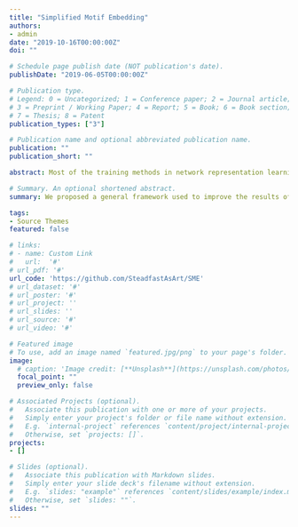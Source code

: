 ```yaml
---
title: "Simplified Motif Embedding"
authors:
- admin
date: "2019-10-16T00:00:00Z"
doi: ""

# Schedule page publish date (NOT publication's date).
publishDate: "2019-06-05T00:00:00Z"

# Publication type.
# Legend: 0 = Uncategorized; 1 = Conference paper; 2 = Journal article;
# 3 = Preprint / Working Paper; 4 = Report; 5 = Book; 6 = Book section;
# 7 = Thesis; 8 = Patent
publication_types: ["3"]

# Publication name and optional abbreviated publication name.
publication: ""
publication_short: ""

abstract: Most of the training methods in network representation learning are of uniform level since they take the whole set of graph primitives as input. It is time consuming when dealing with the situation of real-world complex networks. Meanwhile, the scale-free property will be violated when networks consist of large amounts of high-degree motifs. We propose a computing framework that applies specific transformation towards the original graph and embeddings to deal with these problems. In this framework, a general architecture "anchor-spanner" is proposed as an efficient representation of real-world frequent motifs. The extensive experiments conducted in this paper illustrate promising results both on running time improvement with average of 20%-50% and up to 40% enhancement on network reconstruction tasks out of SOTA embedding methods. Our framework also holds excellent extendibility and adaptability towards various real-world environment and training methods.

# Summary. An optional shortened abstract.
summary: We proposed a general framework used to improve the results of network representation learning.

tags:
- Source Themes
featured: false

# links:
# - name: Custom Link
#   url:  '#'
# url_pdf: '#'
url_code: 'https://github.com/SteadfastAsArt/SME'
# url_dataset: '#'
# url_poster: '#'
# url_project: ''
# url_slides: ''
# url_source: '#'
# url_video: '#'

# Featured image
# To use, add an image named `featured.jpg/png` to your page's folder. 
image:
  # caption: 'Image credit: [**Unsplash**](https://unsplash.com/photos/s9CC2SKySJM)'
  focal_point: ""
  preview_only: false

# Associated Projects (optional).
#   Associate this publication with one or more of your projects.
#   Simply enter your project's folder or file name without extension.
#   E.g. `internal-project` references `content/project/internal-project/index.md`.
#   Otherwise, set `projects: []`.
projects:
- []

# Slides (optional).
#   Associate this publication with Markdown slides.
#   Simply enter your slide deck's filename without extension.
#   E.g. `slides: "example"` references `content/slides/example/index.md`.
#   Otherwise, set `slides: ""`.
slides: ""
---
```


<!-- {{% alert note %}}
Click the *Slides* button above to demo Academic's Markdown slides feature.
{{% /alert %}}

Supplementary notes can be added here, including [code and math](https://sourcethemes.com/academic/docs/writing-markdown-latex/). -->